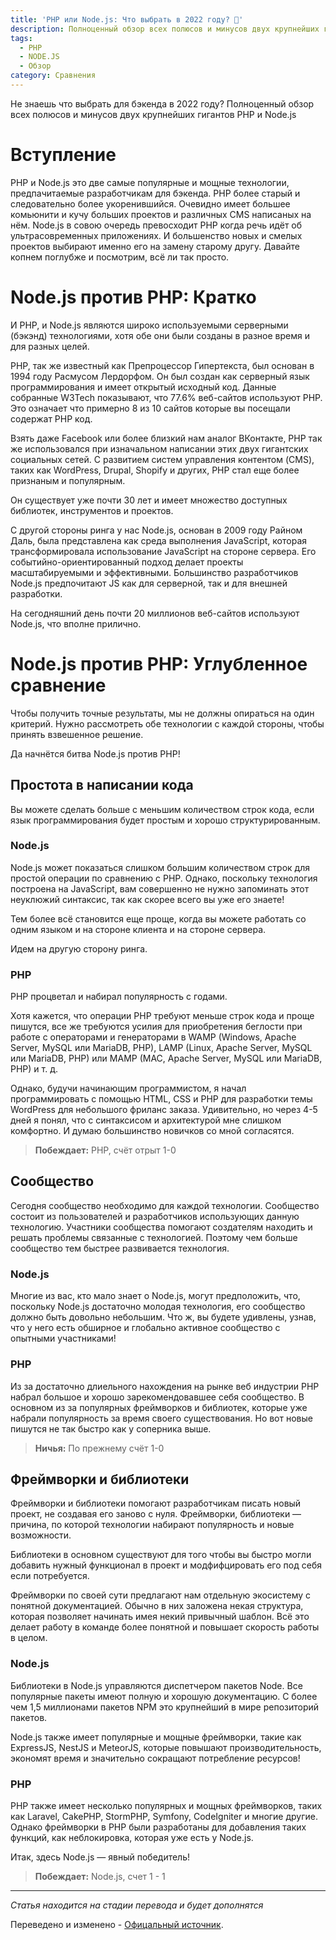 ```yaml
---
title: 'PHP или Node.js: Что выбрать в 2022 году? 🔀'
description: Полноценный обзор всех полюсов и минусов двух крупнейших гигантов PHP и Node.js
tags:
  - PHP
  - NODE.JS
  - Обзор
category: Сравнения
---
```


Не знаешь что выбрать для бэкенда в 2022 году?
Полноценный обзор всех полюсов и минусов двух крупнейших гигантов PHP и Node.js

<!--more-->

# Вступление

PHP и Node.js это две самые популярные и мощные технологии, предпачитаемые разработчикам для бэкенда.
PHP более старый и следовательно более укоренившийся. Очевидно имеет большее комьюнити и кучу больших проектов и различных CMS написаных на нём.
Node.js в совою очередь превосходит PHP когда речь идёт об ультрасовременных приложениях. И большенство новых и смелых проектов выбирают именно его на замену старому другу. Давайте копнем поглубже и посмотрим, всё ли так просто.

# Node.js против PHP: Кратко
И PHP, и Node.js являются широко используемыми серверными (бэкэнд) технологиями, хотя обе они были созданы в разное время и для разных целей.

PHP, так же известный как Препроцессор Гипертекста, был основан в 1994 году Расмусом Лердорфом. Он был создан как серверный язык программирования и имеет открытый исходный код. Данные собранные W3Tech показывают, что 77.6% веб-сайтов используют PHP. Это означает что примерно 8 из 10 сайтов которые вы посещали содержат PHP код.

Взять даже Facebook или более близкий нам аналог ВКонтакте, PHP так же использовался при изначальном написании этих двух гигантских социальных сетей. С развитием систем управления контентом (CMS), таких как WordPress, Drupal, Shopify и других, PHP стал еще более признаным и популярным.

Он существует уже почти 30 лет и имеет множество доступных библиотек, инструментов и проектов.

С другой стороны ринга у нас Node.js, основан в 2009 году Райном Даль, была представлена как среда выполнения JavaScript, которая трансформировала использование JavaScript на стороне сервера. Его событийно-ориентированный подход делает проекты масштабируемыми и эффективными. Большинство разработчиков Node.js предпочитают JS как для серверной, так и для внешней разработки.

На сегодняшний день почти 20 миллионов веб-сайтов используют Node.js, что вполне прилично.

# Node.js против PHP: Углубленное сравнение

Чтобы получить точные результаты, мы не должны опираться на один критерий. Нужно рассмотреть обе технологии с каждой стороны, чтобы принять взвешенное решение.

Да начнётся битва Node.js против PHP!

## Простота в написании кода

Вы можете сделать больше с меньшим количеством строк кода, если язык программирования будет простым и хорошо структурированным.

### Node.js
Node.js может показаться слишком большим количеством строк для простой операции по сравнению с PHP. Однако, поскольку технология построена на JavaScript, вам совершенно не нужно запоминать этот неуклюжий синтаксис, так как скорее всего вы уже его знаете!

Тем более всё становится еще проще, когда вы можете работать со одним языком и на стороне клиента и на стороне сервера.

Идем на другую сторону ринга.

### PHP

PHP процветал и набирал популярность с годами.

Хотя кажется, что операции PHP требуют меньше строк кода и проще пишутся, все же требуются усилия для приобретения беглости при работе с операторами и генераторами в WAMP (Windows, Apache Server, MySQL или MariaDB, PHP), LAMP (Linux, Apache Server, MySQL или MariaDB, PHP) или MAMP (MAC, Apache Server, MySQL или MariaDB, PHP) и т. д.

Однако, будучи начинающим программистом, я начал программировать с помощью HTML, CSS и PHP для разработки темы WordPress для небольшого фриланс заказа. Удивительно, но через 4-5 дней я понял, что с синтаксисом и архитектурой мне слишком комфортно. И думаю большинство новичков со мной согласятся.


> **Побеждает:** PHP, счёт отрыт 1-0


## Сообщество

Сегодня сообщество необходимо для каждой технологии. Сообщество состоит из пользователей и разработчиков использующих данную технологию. Участники сообщества помогают создателям находить и решать проблемы связанные с технологией. Поэтому чем больше сообщество тем быстрее развивается технология.

### Node.js

Многие из вас, кто мало знает о Node.js, могут предположить, что, поскольку Node.js достаточно молодая технология, его сообщество должно быть довольно небольшим. Что ж, вы будете удивлены, узнав, что у него есть обширное и глобально активное сообщество с опытными участниками! 

### PHP

Из за достаточно длиельного нахождения на рынке веб индустрии PHP набрал большое и хорошо зарекомендовавшее себя сообщество. В основном из за популярных фреймворков и библиотек, которые уже набрали популярность за время своего существования. Но вот новые пишутся не так быстро как у соперника выше.

> **Ничья:** По прежнему счёт 1-0

## Фреймворки и библиотеки

Фреймворки и библиотеки помогают разработчикам писать новый проект, не создавая его заново с нуля. Фреймворки, библиотеки — причина, по которой технологии набирают популярность и новые возможности.

Библиотеки в основном существуют для того чтобы вы быстро могли добавить нужный функционал в проект и модфифцировать его под себя если потребуется.

Фреймворки по своей сути предлагают нам отдельную экосистему с понятной документацией. Обычно в них заложена некая структура, которая позволяет начинать имея некий привычный шаблон. Всё это делает работу в команде более понятной и повышает скорость работы в целом.

### Node.js

Библиотеки в Node.js управляются диспетчером пакетов Node. Все популярные пакеты имеют полную и хорошую документацию. С более чем 1,5 миллионами пакетов NPM это крупнейший в мире репозиторий пакетов.

Node.js также имеет популярные и мощные фреймворки, такие как ExpressJS, NestJS и MeteorJS, которые повышают производительность, экономят время и значительно сокращают потребление ресурсов!

### PHP

PHP также имеет несколько популярных и мощных фреймворков, таких как Laravel, CakePHP, StormPHP, Symfony, CodeIgniter и многие другие. Однако фреймворки в PHP были разработаны для добавления таких функций, как неблокировка, которая уже есть у Node.js.

Итак, здесь Node.js — явный победитель!

> **Побеждает:** Node.js, счет 1 - 1

---
*Статья находится на стадии перевода и будет дополнятся*

Переведено и изменено - [Офицальный источник](https://codeforgeek.com/nodejs-vs-php/).
